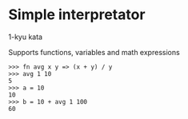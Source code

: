 # Simple interpretator

1-kyu kata


Supports functions, variables and math expressions

```
>>> fn avg x y => (x + y) / y
>>> avg 1 10
5
>>> a = 10
10
>>> b = 10 + avg 1 100
60
```
